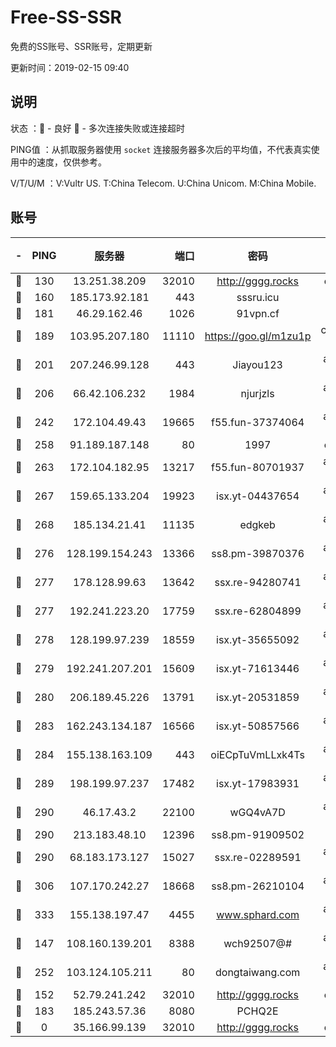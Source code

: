 # Free-SS-SSR

免费的SS账号、SSR账号，定期更新

更新时间：2019-02-15 09:40

## 说明

状态     ：🙂 - 良好 🙁 - 多次连接失败或连接超时

PING值   ：从抓取服务器使用 `socket` 连接服务器多次后的平均值，不代表真实使用中的速度，仅供参考。

V/T/U/M  ：V:Vultr US. T:China Telecom. U:China Unicom. M:China Mobile.

## 账号

|-|PING|服务器|端口|密码|加密方式|区域|V/T/U/M|
|:----:|:----:|:-----:|-----:|:----:|:----:|:----:|:----:|
|🙂|130|13.251.38.209|32010|http://gggg.rocks|chacha20|SG|9↑/9↑/10↑/9↑|
|🙂|160|185.173.92.181|443|sssru.icu|rc4-md5|RU|10↑/10↑/10↑/10↑|
|🙂|181|46.29.162.46|1026|91vpn.cf|rc4-md5|RU|10↑/10↑/10↑/10↑|
|🙂|189|103.95.207.180|11110|https://goo.gl/m1zu1p|chacha20-ietf|US|9↑/9↑/9↑/10↑|
|🙂|201|207.246.99.128|443|Jiayou123|aes-256-cfb|US|10↑/10↑/10↑/10↑|
|🙂|206|66.42.106.232|1984|njurjzls|aes-256-cfb|US|10↑/10↑/10↑/10↑|
|🙂|242|172.104.49.43|19665|f55.fun-37374064|aes-256-cfb|SG|10↑/10↑/10↑/10↑|
|🙂|258|91.189.187.148|80|1997|chacha20|US|10↑/10↑/10↑/10↑|
|🙂|263|172.104.182.95|13217|f55.fun-80701937|aes-256-cfb|SG|10↑/10↑/10↑/10↑|
|🙂|267|159.65.133.204|19923|isx.yt-04437654|aes-256-cfb|SG|9↑/9↑/9↑/9↑|
|🙂|268|185.134.21.41|11135|edgkeb|aes-256-cfb|GB|10↑/10↑/10↑/10↑|
|🙂|276|128.199.154.243|13366|ss8.pm-39870376|aes-256-cfb|SG|10↑/10↑/10↑/10↑|
|🙂|277|178.128.99.63|13642|ssx.re-94280741|aes-256-cfb|SG|10↑/10↑/10↑/10↑|
|🙂|277|192.241.223.20|17759|ssx.re-62804899|aes-256-cfb|US|10↑/10↑/10↑/10↑|
|🙂|278|128.199.97.239|18559|isx.yt-35655092|aes-256-cfb|SG|9↑/9↑/9↑/9↑|
|🙂|279|192.241.207.201|15609|isx.yt-71613446|aes-256-cfb|US|9↑/9↑/9↑/9↑|
|🙂|280|206.189.45.226|13791|isx.yt-20531859|aes-256-cfb|SG|9↑/9↑/9↑/9↑|
|🙂|283|162.243.134.187|16566|isx.yt-50857566|aes-256-cfb|US|9↑/9↑/9↑/9↑|
|🙂|284|155.138.163.109|443|oiECpTuVmLLxk4Ts|aes-256-cfb|US|5↑/10↑/10↑/10↑|
|🙂|289|198.199.97.237|17482|isx.yt-17983931|aes-256-cfb|US|9↑/9↑/9↑/9↑|
|🙂|290|46.17.43.2|22100|wGQ4vA7D|aes-256-gcm|RU|4↓/10↑/10↑/10↑|
|🙂|290|213.183.48.10|12396|ss8.pm-91909502|rc4-md5|RU|10↑/10↑/10↑/10↑|
|🙂|290|68.183.173.127|15027|ssx.re-02289591|aes-256-cfb|US|10↑/10↑/10↑/10↑|
|🙂|306|107.170.242.27|18668|ss8.pm-26210104|aes-256-cfb|US|10↑/10↑/10↑/10↑|
|🙂|333|155.138.197.47|4455|www.sphard.com|aes-256-cfb|US|9↑/10↑/10↑/10↑|
|🙂|147|108.160.139.201|8388|wch92507@#|aes-256-cfb|JP|10↑/10↑/10↑/10↑|
|🙂|252|103.124.105.211|80|dongtaiwang.com|aes-256-cfb|US|10↑/10↑/10↑/10↑|
|🙁|152|52.79.241.242|32010|http://gggg.rocks|chacha20|KR|10↑/9↑/10↑/8↓|
|🙁|183|185.243.57.36|8080|PCHQ2E|rc4-md5|US|9↓/10↑/10↑/9↓|
|🙁|0|35.166.99.139|32010|http://gggg.rocks|chacha20|US|9↑/9↑/9↑/9↑|

